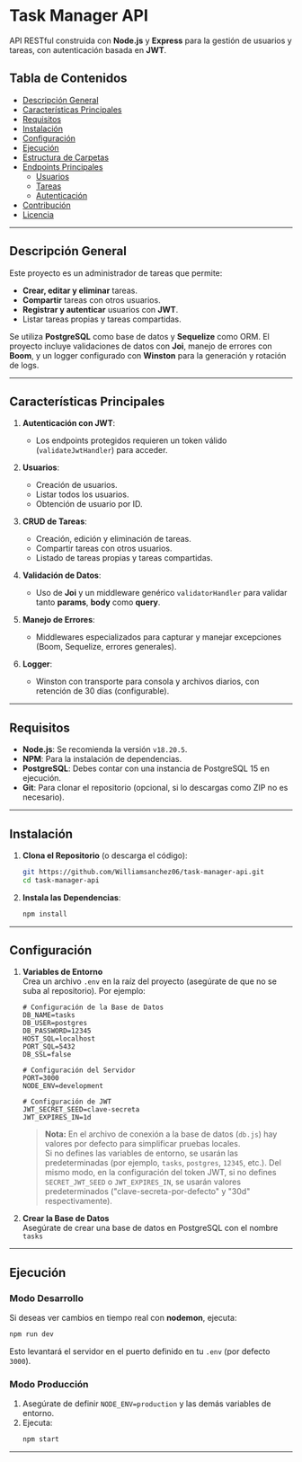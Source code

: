 # Task Manager API

API RESTful construida con **Node.js** y **Express** para la gestión de usuarios y tareas, con autenticación basada en **JWT**.

## Tabla de Contenidos

- [Descripción General](#descripción-general)
- [Características Principales](#características-principales)
- [Requisitos](#requisitos)
- [Instalación](#instalación)
- [Configuración](#configuración)
- [Ejecución](#ejecución)
- [Estructura de Carpetas](#estructura-de-carpetas)
- [Endpoints Principales](#endpoints-principales)
    - [Usuarios](#usuarios)
    - [Tareas](#tareas)
    - [Autenticación](#autenticación)
- [Contribución](#contribución)
- [Licencia](#licencia)

---

## Descripción General

Este proyecto es un administrador de tareas que permite:
- **Crear, editar y eliminar** tareas.
- **Compartir** tareas con otros usuarios.
- **Registrar y autenticar** usuarios con **JWT**.
- Listar tareas propias y tareas compartidas.

Se utiliza **PostgreSQL** como base de datos y **Sequelize** como ORM. El proyecto incluye validaciones de datos con **Joi**, manejo de errores con **Boom**, y un logger configurado con **Winston** para la generación y rotación de logs.

---

## Características Principales

1. **Autenticación con JWT**:
    - Los endpoints protegidos requieren un token válido (`validateJwtHandler`) para acceder.

2. **Usuarios**:
    - Creación de usuarios.
    - Listar todos los usuarios.
    - Obtención de usuario por ID.

3. **CRUD de Tareas**:
    - Creación, edición y eliminación de tareas.
    - Compartir tareas con otros usuarios.
    - Listado de tareas propias y tareas compartidas.

4. **Validación de Datos**:
    - Uso de **Joi** y un middleware genérico `validatorHandler` para validar tanto **params**, **body** como **query**.

5. **Manejo de Errores**:
    - Middlewares especializados para capturar y manejar excepciones (Boom, Sequelize, errores generales).

6. **Logger**:
    - Winston con transporte para consola y archivos diarios, con retención de 30 días (configurable).

---

## Requisitos

- **Node.js**: Se recomienda la versión `v18.20.5`.
- **NPM**: Para la instalación de dependencias.
- **PostgreSQL**: Debes contar con una instancia de PostgreSQL 15 en ejecución.
- **Git**: Para clonar el repositorio (opcional, si lo descargas como ZIP no es necesario).

---

## Instalación

1. **Clona el Repositorio** (o descarga el código):
   ```bash
   git https://github.com/Williamsanchez06/task-manager-api.git
   cd task-manager-api
   ```

2. **Instala las Dependencias**:
   ```bash
   npm install
   ```
---

## Configuración

1. **Variables de Entorno**  
   Crea un archivo `.env` en la raíz del proyecto (asegúrate de que no se suba al repositorio). Por ejemplo:

   ```env
   # Configuración de la Base de Datos
   DB_NAME=tasks
   DB_USER=postgres
   DB_PASSWORD=12345
   HOST_SQL=localhost
   PORT_SQL=5432
   DB_SSL=false

   # Configuración del Servidor
   PORT=3000
   NODE_ENV=development

   # Configuración de JWT
   JWT_SECRET_SEED=clave-secreta
   JWT_EXPIRES_IN=1d
   ```

   > **Nota:** En el archivo de conexión a la base de datos (`db.js`) hay valores por defecto para simplificar pruebas locales.  
   > Si no defines las variables de entorno, se usarán las predeterminadas (por ejemplo, `tasks`, `postgres`, `12345`, etc.).
   > Del mismo modo, en la configuración del token JWT, si no defines `SECRET_JWT_SEED` o `JWT_EXPIRES_IN`, se usarán valores predeterminados ("clave-secreta-por-defecto" y "30d" respectivamente).

2. **Crear la Base de Datos**  
   Asegúrate de crear una base de datos en PostgreSQL con el nombre `tasks`

---

## Ejecución

### Modo Desarrollo

Si deseas ver cambios en tiempo real con **nodemon**, ejecuta:
```bash
npm run dev
```
Esto levantará el servidor en el puerto definido en tu `.env` (por defecto `3000`).

### Modo Producción

1. Asegúrate de definir `NODE_ENV=production` y las demás variables de entorno.
2. Ejecuta:
   ```bash
   npm start
   ```

---